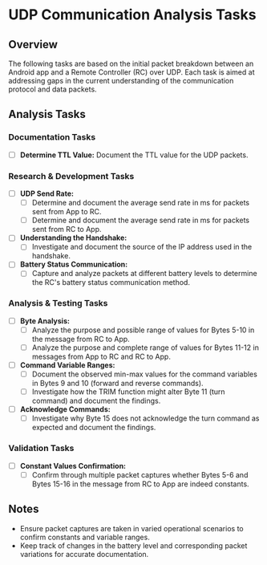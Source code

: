 # UDP Communication Analysis Tasks

## Overview
The following tasks are based on the initial packet breakdown between an Android app and a Remote Controller (RC) over UDP. Each task is aimed at addressing gaps in the current understanding of the communication protocol and data packets.

## Analysis Tasks

### Documentation Tasks
- [ ] **Determine TTL Value:** Document the TTL value for the UDP packets.

### Research & Development Tasks
- [ ] **UDP Send Rate:**
  - [ ] Determine and document the average send rate in ms for packets sent from App to RC.
  - [ ] Determine and document the average send rate in ms for packets sent from RC to App.
- [ ] **Understanding the Handshake:**
  - [ ] Investigate and document the source of the IP address used in the handshake.
- [ ] **Battery Status Communication:**
  - [ ] Capture and analyze packets at different battery levels to determine the RC's battery status communication method.

### Analysis & Testing Tasks
- [ ] **Byte Analysis:**
  - [ ] Analyze the purpose and possible range of values for Bytes 5-10 in the message from RC to App.
  - [ ] Analyze the purpose and complete range of values for Bytes 11-12 in messages from App to RC and RC to App.
- [ ] **Command Variable Ranges:**
  - [ ] Document the observed min-max values for the command variables in Bytes 9 and 10 (forward and reverse commands).
  - [ ] Investigate how the TRIM function might alter Byte 11 (turn command) and document the findings.
- [ ] **Acknowledge Commands:**
  - [ ] Investigate why Byte 15 does not acknowledge the turn command as expected and document the findings.

### Validation Tasks
- [ ] **Constant Values Confirmation:**
  - [ ] Confirm through multiple packet captures whether Bytes 5-6 and Bytes 15-16 in the message from RC to App are indeed constants.

## Notes
- Ensure packet captures are taken in varied operational scenarios to confirm constants and variable ranges.
- Keep track of changes in the battery level and corresponding packet variations for accurate documentation.
```